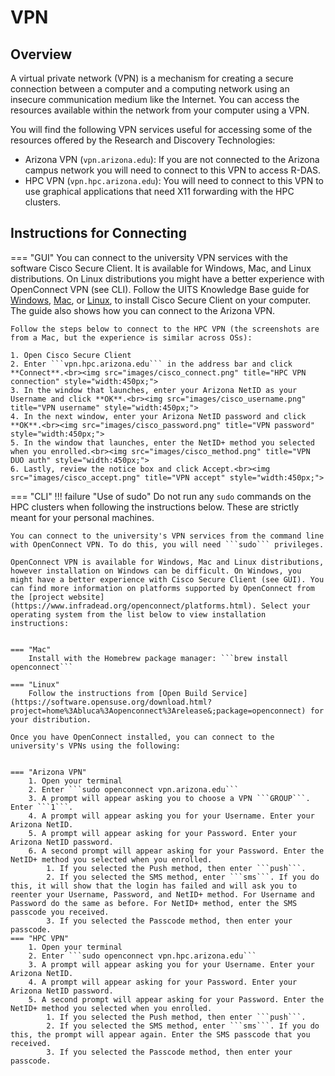 # VPN

## Overview

A virtual private network (VPN) is a mechanism for creating a secure connection between a computer and a computing network using an insecure communication medium like the Internet. You can access the resources available within the network from your computer using a VPN.

You will find the following VPN services useful for accessing some of the resources offered by the Research and Discovery Technologies:

* Arizona VPN (```vpn.arizona.edu```): If you are not connected to the Arizona campus network you will need to connect to this VPN to access R-DAS.
* HPC VPN (```vpn.hpc.arizona.edu```): You will need to connect to this VPN to use graphical applications that need X11 forwarding with the HPC clusters.


## Instructions for Connecting



=== "GUI"
    You can connect to the university VPN services with the software Cisco Secure Client. It is available for Windows, Mac, and Linux distributions. On Linux distributions you might have a better experience with OpenConnect VPN (see CLI). Follow the UITS Knowledge Base guide for [Windows](https://uarizona.service-now.com/sp?id=kb_article_view&sysparm_article=KB0011053), [Mac](https://uarizona.service-now.com/sp?id=kb_article_view&sysparm_article=KB0010746), or [Linux](https://uarizona.service-now.com/sp?id=kb_article_view&sysparm_article=KB0010416), to install Cisco Secure Client on your computer. The guide also shows how you can connect to the Arizona VPN.
        
    Follow the steps below to connect to the HPC VPN (the screenshots are from a Mac, but the experience is similar across OSs):
        
    1. Open Cisco Secure Client
    2. Enter ```vpn.hpc.arizona.edu``` in the address bar and click **Connect**.<br><img src="images/cisco_connect.png" title="HPC VPN connection" style="width:450px;">
    3. In the window that launches, enter your Arizona NetID as your Username and click **OK**.<br><img src="images/cisco_username.png" title="VPN username" style="width:450px;">
    4. In the next window, enter your Arizona NetID password and click **OK**.<br><img src="images/cisco_password.png" title="VPN password" style="width:450px;">
    5. In the window that launches, enter the NetID+ method you selected when you enrolled.<br><img src="images/cisco_method.png" title="VPN DUO auth" style="width:450px;">
    6. Lastly, review the notice box and click Accept.<br><img src="images/cisco_accept.png" title="VPN accept" style="width:450px;">
        
=== "CLI"
    !!! failure "Use of sudo"
        Do not run any ```sudo``` commands on the HPC clusters when following the instructions below. These are strictly meant for your personal machines.
        
    You can connect to the university's VPN services from the command line with OpenConnect VPN. To do this, you will need ```sudo``` privileges.
        
    OpenConnect VPN is available for Windows, Mac and Linux distributions, however installation on Windows can be difficult. On Windows, you might have a better experience with Cisco Secure Client (see GUI). You can find more information on platforms supported by OpenConnect from the [project website](https://www.infradead.org/openconnect/platforms.html). Select your operating system from the list below to view installation instructions:
        

    === "Mac"
        Install with the Homebrew package manager: ```brew install openconnect```
                
    === "Linux"
        Follow the instructions from [Open Build Service](https://software.opensuse.org/download.html?project=home%3Abluca%3Aopenconnect%3Arelease&;package=openconnect) for your distribution.
                
    Once you have OpenConnect installed, you can connect to the university's VPNs using the following:
        
    
    === "Arizona VPN"
        1. Open your terminal
        2. Enter ```sudo openconnect vpn.arizona.edu```
        3. A prompt will appear asking you to choose a VPN ```GROUP```. Enter ```1```.
        4. A prompt will appear asking you for your Username. Enter your Arizona NetID.
        5. A prompt will appear asking for your Password. Enter your Arizona NetID password. 
        6. A second prompt will appear asking for your Password. Enter the NetID+ method you selected when you enrolled. 
            1. If you selected the Push method, then enter ```push```.
            2. If you selected the SMS method, enter ```sms```. If you do this, it will show that the login has failed and will ask you to reenter your Username, Password, and NetID+ method. For Username and Password do the same as before. For NetID+ method, enter the SMS passcode you received.
            3. If you selected the Passcode method, then enter your passcode. 
    === "HPC VPN"
        1. Open your terminal
        2. Enter ```sudo openconnect vpn.hpc.arizona.edu```
        3. A prompt will appear asking you for your Username. Enter your Arizona NetID.
        4. A prompt will appear asking for your Password. Enter your Arizona NetID password. 
        5. A second prompt will appear asking for your Password. Enter the NetID+ method you selected when you enrolled. 
            1. If you selected the Push method, then enter ```push```.
            2. If you selected the SMS method, enter ```sms```. If you do this, the prompt will appear again. Enter the SMS passcode that you received. 
            3. If you selected the Passcode method, then enter your passcode.
